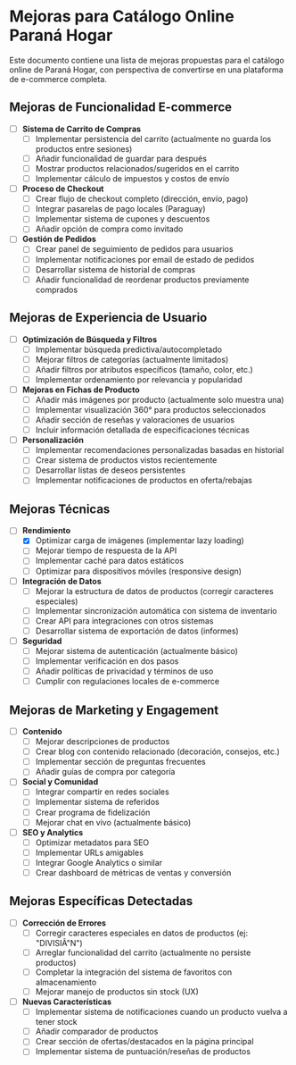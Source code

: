 # Mejoras para Catálogo Online Paraná Hogar

Este documento contiene una lista de mejoras propuestas para el catálogo online de Paraná Hogar, con perspectiva de convertirse en una plataforma de e-commerce completa.

## Mejoras de Funcionalidad E-commerce

- [ ] **Sistema de Carrito de Compras**
  - [ ] Implementar persistencia del carrito (actualmente no guarda los productos entre sesiones)
  - [ ] Añadir funcionalidad de guardar para después
  - [ ] Mostrar productos relacionados/sugeridos en el carrito
  - [ ] Implementar cálculo de impuestos y costos de envío

- [ ] **Proceso de Checkout**
  - [ ] Crear flujo de checkout completo (dirección, envío, pago)
  - [ ] Integrar pasarelas de pago locales (Paraguay)
  - [ ] Implementar sistema de cupones y descuentos
  - [ ] Añadir opción de compra como invitado

- [ ] **Gestión de Pedidos**
  - [ ] Crear panel de seguimiento de pedidos para usuarios
  - [ ] Implementar notificaciones por email de estado de pedidos
  - [ ] Desarrollar sistema de historial de compras
  - [ ] Añadir funcionalidad de reordenar productos previamente comprados

## Mejoras de Experiencia de Usuario

- [ ] **Optimización de Búsqueda y Filtros**
  - [ ] Implementar búsqueda predictiva/autocompletado
  - [ ] Mejorar filtros de categorías (actualmente limitados)
  - [ ] Añadir filtros por atributos específicos (tamaño, color, etc.)
  - [ ] Implementar ordenamiento por relevancia y popularidad

- [ ] **Mejoras en Fichas de Producto**
  - [ ] Añadir más imágenes por producto (actualmente solo muestra una)
  - [ ] Implementar visualización 360° para productos seleccionados
  - [ ] Añadir sección de reseñas y valoraciones de usuarios
  - [ ] Incluir información detallada de especificaciones técnicas

- [ ] **Personalización**
  - [ ] Implementar recomendaciones personalizadas basadas en historial
  - [ ] Crear sistema de productos vistos recientemente
  - [ ] Desarrollar listas de deseos persistentes
  - [ ] Implementar notificaciones de productos en oferta/rebajas

## Mejoras Técnicas

- [ ] **Rendimiento**
  - [x] Optimizar carga de imágenes (implementar lazy loading)
  - [ ] Mejorar tiempo de respuesta de la API
  - [ ] Implementar caché para datos estáticos
  - [ ] Optimizar para dispositivos móviles (responsive design)

- [ ] **Integración de Datos**
  - [ ] Mejorar la estructura de datos de productos (corregir caracteres especiales)
  - [ ] Implementar sincronización automática con sistema de inventario
  - [ ] Crear API para integraciones con otros sistemas
  - [ ] Desarrollar sistema de exportación de datos (informes)

- [ ] **Seguridad**
  - [ ] Mejorar sistema de autenticación (actualmente básico)
  - [ ] Implementar verificación en dos pasos
  - [ ] Añadir políticas de privacidad y términos de uso
  - [ ] Cumplir con regulaciones locales de e-commerce

## Mejoras de Marketing y Engagement

- [ ] **Contenido**
  - [ ] Mejorar descripciones de productos
  - [ ] Crear blog con contenido relacionado (decoración, consejos, etc.)
  - [ ] Implementar sección de preguntas frecuentes
  - [ ] Añadir guías de compra por categoría

- [ ] **Social y Comunidad**
  - [ ] Integrar compartir en redes sociales
  - [ ] Implementar sistema de referidos
  - [ ] Crear programa de fidelización
  - [ ] Mejorar chat en vivo (actualmente básico)

- [ ] **SEO y Analytics**
  - [ ] Optimizar metadatos para SEO
  - [ ] Implementar URLs amigables
  - [ ] Integrar Google Analytics o similar
  - [ ] Crear dashboard de métricas de ventas y conversión

## Mejoras Específicas Detectadas

- [ ] **Corrección de Errores**
  - [ ] Corregir caracteres especiales en datos de productos (ej: "DIVISIÃ"N")
  - [ ] Arreglar funcionalidad del carrito (actualmente no persiste productos)
  - [ ] Completar la integración del sistema de favoritos con almacenamiento
  - [ ] Mejorar manejo de productos sin stock (UX)

- [ ] **Nuevas Características**
  - [ ] Implementar sistema de notificaciones cuando un producto vuelva a tener stock
  - [ ] Añadir comparador de productos
  - [ ] Crear sección de ofertas/destacados en la página principal
  - [ ] Implementar sistema de puntuación/reseñas de productos